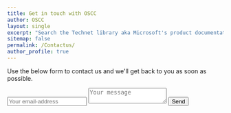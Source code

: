 ```yaml
---
title: Get in touch with OSCC
author: OSCC
layout: single
excerpt: "Search the Technet library aka Microsoft's product documentation."
sitemap: false
permalink: /Contactus/
author_profile: true
---
```

Use the below form to contact us and we'll get back to you as soon as possible.

<form action="http://formspree.io/info@oscc.be" method="POST">
  <input name="email" type="email" placeholder="Your email-address">
  <textarea name="message" placeholder="Your message"></textarea>
  <button type="submit">Send</button>
</form>

